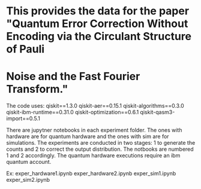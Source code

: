 # This provides the data for the paper "Quantum Error Correction Without Encoding via the Circulant Structure of Pauli
# Noise and the Fast Fourier Transform."

The code uses:
qiskit==1.3.0
qiskit-aer==0.15.1
qiskit-algorithms==0.3.0
qiskit-ibm-runtime==0.31.0
qiskit-optimization==0.6.1
qiskit-qasm3-import==0.5.1

There are jupytner notebooks in each experiment folder. The ones with hardware are for quantum hardware and the ones with sim are for simulations. The experiments are conducted in two stages: 1 to generate the counts and 2 to correct the output distribution. The notbooks are numbered 1 and 2  accordingly. The quantum hardware executions require an ibm quantum account.

Ex:
exper_hardware1.ipynb
exper_hardware2.ipynb
exper_sim1.ipynb
exper_sim2.ipynb


